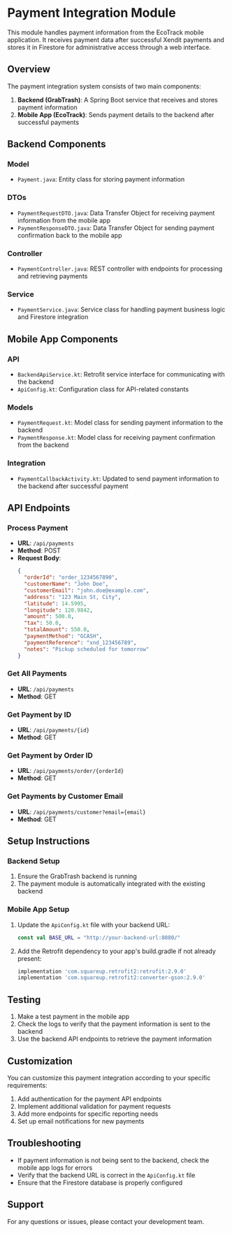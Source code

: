 # Payment Integration Module

This module handles payment information from the EcoTrack mobile application. It receives payment data after successful Xendit payments and stores it in Firestore for administrative access through a web interface.

## Overview

The payment integration system consists of two main components:

1. **Backend (GrabTrash)**: A Spring Boot service that receives and stores payment information
2. **Mobile App (EcoTrack)**: Sends payment details to the backend after successful payments

## Backend Components

### Model
- `Payment.java`: Entity class for storing payment information

### DTOs
- `PaymentRequestDTO.java`: Data Transfer Object for receiving payment information from the mobile app
- `PaymentResponseDTO.java`: Data Transfer Object for sending payment confirmation back to the mobile app

### Controller
- `PaymentController.java`: REST controller with endpoints for processing and retrieving payments

### Service
- `PaymentService.java`: Service class for handling payment business logic and Firestore integration

## Mobile App Components

### API
- `BackendApiService.kt`: Retrofit service interface for communicating with the backend
- `ApiConfig.kt`: Configuration class for API-related constants

### Models
- `PaymentRequest.kt`: Model class for sending payment information to the backend
- `PaymentResponse.kt`: Model class for receiving payment confirmation from the backend

### Integration
- `PaymentCallbackActivity.kt`: Updated to send payment information to the backend after successful payment

## API Endpoints

### Process Payment
- **URL**: `/api/payments`
- **Method**: POST
- **Request Body**:
  ```json
  {
    "orderId": "order_1234567890",
    "customerName": "John Doe",
    "customerEmail": "john.doe@example.com",
    "address": "123 Main St, City",
    "latitude": 14.5995,
    "longitude": 120.9842,
    "amount": 500.0,
    "tax": 50.0,
    "totalAmount": 550.0,
    "paymentMethod": "GCASH",
    "paymentReference": "xnd_123456789",
    "notes": "Pickup scheduled for tomorrow"
  }
  ```

### Get All Payments
- **URL**: `/api/payments`
- **Method**: GET

### Get Payment by ID
- **URL**: `/api/payments/{id}`
- **Method**: GET

### Get Payment by Order ID
- **URL**: `/api/payments/order/{orderId}`
- **Method**: GET

### Get Payments by Customer Email
- **URL**: `/api/payments/customer?email={email}`
- **Method**: GET

## Setup Instructions

### Backend Setup

1. Ensure the GrabTrash backend is running
2. The payment module is automatically integrated with the existing backend

### Mobile App Setup

1. Update the `ApiConfig.kt` file with your backend URL:
   ```kotlin
   const val BASE_URL = "http://your-backend-url:8080/"
   ```

2. Add the Retrofit dependency to your app's build.gradle if not already present:
   ```gradle
   implementation 'com.squareup.retrofit2:retrofit:2.9.0'
   implementation 'com.squareup.retrofit2:converter-gson:2.9.0'
   ```

## Testing

1. Make a test payment in the mobile app
2. Check the logs to verify that the payment information is sent to the backend
3. Use the backend API endpoints to retrieve the payment information

## Customization

You can customize this payment integration according to your specific requirements:

1. Add authentication for the payment API endpoints
2. Implement additional validation for payment requests
3. Add more endpoints for specific reporting needs
4. Set up email notifications for new payments

## Troubleshooting

- If payment information is not being sent to the backend, check the mobile app logs for errors
- Verify that the backend URL is correct in the `ApiConfig.kt` file
- Ensure that the Firestore database is properly configured

## Support

For any questions or issues, please contact your development team.